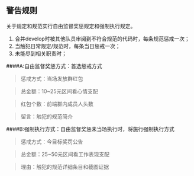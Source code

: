 ## 警告规则

关于规定和规范实行自由监督奖惩规定和强制执行规定。

1. 合并develop时被其他队员审阅到不符合规范的代码时，每条规范惩戒一次；
2. 当触犯日常规定/规范时，每条当日惩戒一次；
3. 未能尽到相关职责时；

####A:自由监督奖惩方式：首选惩戒方式

> 惩戒方式：当场发放群红包

> 总金额：10~25元区间看心情支配

> 红包个数：前端群内成员人头数

> 留言：触犯的规范简介


####B:强制执行方式：自由监督奖惩未当场执行时，将施行强制执行方式

> 惩戒方式：今目标奖罚公告

> 总金额：25~50元区间看工作表现支配

> 理由：触犯的规范详细条目和截图证据
